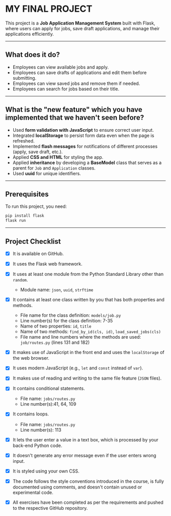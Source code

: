 
# MY FINAL PROJECT

This project is a **Job Application Management System** built with Flask, where users can apply for jobs, save draft applications, and manage their applications efficiently.

---

## What does it do?

- Employees can view available jobs and apply.  
- Employees can save drafts of applications and edit them before submitting.  
- Employees can view saved jobs and remove them if needed.  
- Employees can search for jobs based on their title.

---

## What is the "new feature" which you have implemented that we haven't seen before?

- Used **form validation with JavaScript** to ensure correct user input.  
- Integrated **localStorage** to persist form data even when the page is refreshed.  
- Implemented **flash messages** for notifications of different processes (apply, save draft, etc.).  
- Applied **CSS and HTML** for styling the app.  
- Applied **inheritance** by developing a **BaseModel** class that serves as a parent for `Job` and `Application` classes.  
- Used **uuid** for unique identifiers.

---

## Prerequisites

To run this project, you need:

```bash
pip install flask
flask run
````

---

## Project Checklist

* [x] It is available on GitHub.
* [x] It uses the Flask web framework.
* [x] It uses at least one module from the Python Standard Library other than `random`.

  * Module name: `json`, `uuid`, `strftime`
* [x] It contains at least one class written by you that has both properties and methods.

  * File name for the class definition: `models/job.py`
  * Line number(s) for the class definition: 7-35
  * Name of two properties: `id`, `title`
  * Name of two methods: `find_by_id(cls, id)`, `load_saved_jobs(cls)`
  * File name and line numbers where the methods are used: `job/routes.py` (lines 131 and 182)
* [x] It makes use of JavaScript in the front end and uses the `localStorage` of the web browser.
* [x] It uses modern JavaScript (e.g., `let` and `const` instead of `var`).
* [x] It makes use of reading and writing to the same file feature (`JSON` files).
* [x] It contains conditional statements.

  * File name: `jobs/routes.py`
  * Line number(s):41, 64, 109
* [x] It contains loops.

  * File name: `jobs/routes.py`
  * Line number(s): 113
* [x] It lets the user enter a value in a text box, which is processed by your back-end Python code.
* [x] It doesn't generate any error message even if the user enters wrong input.
* [x] It is styled using your own CSS.
* [x] The code follows the style conventions introduced in the course, is fully documented using comments, and doesn't contain unused or experimental code.
* [x] All exercises have been completed as per the requirements and pushed to the respective GitHub repository.

```
